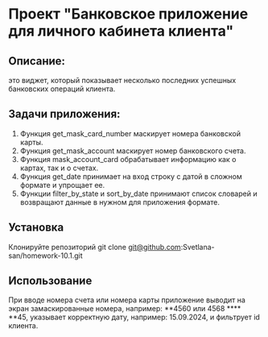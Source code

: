 # Проект "Банковское приложение для личного кабинета клиента"

## Описание:
это виджет, который показывает несколько последних успешных банковских операций клиента.

## Задачи приложения:
1. Функция get_mask_card_number маскирует номера банковской карты.
2. Функция get_mask_account маскирует номер банковского счета.
3. Функция mask_account_card обрабатывает информацию как о картах, так и о счетах.
4. Функция get_date принимает на вход строку с датой в сложном формате и упрощает ее.
5. Функции filter_by_state и sort_by_date принимают список словарей 
   и возвращают данные в нужном для приложения формате.


## Установка
Клонируйте репозиторий
git clone git@github.com:Svetlana-san/homework-10.1.git

## Использование
При вводе номера счета или номера карты приложение выводит на экран 
замаскированные номера, например: **4560 или 4568 **** **45, 
указывает корректную дату, например: 15.09.2024,
и фильтрует id клиента.
